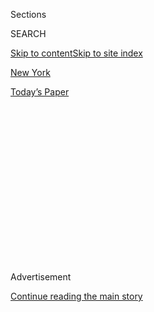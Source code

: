 <div id="app">

<div>

<div>

<div>

<div class="NYTAppHideMasthead css-1q2w90k e1suatyy0">

<div class="section css-ui9rw0 e1suatyy2">

<div class="css-eph4ug er09x8g0">

<div class="css-6n7j50">

</div>

<span class="css-1dv1kvn">Sections</span>

<div class="css-10488qs">

<span class="css-1dv1kvn">SEARCH</span>

</div>

[Skip to content](#site-content)[Skip to site index](#site-index)

</div>

<div id="masthead-section-label" class="css-1wr3we4 eaxe0e00">

[New
York](https://www.nytimes.com/section/nyregion)

</div>

<div class="css-10698na e1huz5gh0">

</div>

</div>

<div id="masthead-bar-one" class="section hasLinks css-15hmgas e1csuq9d3">

<div class="css-uqyvli e1csuq9d0">

</div>

<div class="css-1uqjmks e1csuq9d1">

</div>

<div class="css-9e9ivx">

[](https://myaccount.nytimes.com/auth/login?response_type=cookie&client_id=vi)

</div>

<div class="css-1bvtpon e1csuq9d2">

[Today’s
Paper](https://www.nytimes.com/section/todayspaper)

</div>

</div>

</div>

</div>

<div data-aria-hidden="false">

<div id="site-content" data-role="main">

<div>

<div class="css-1aor85t" style="opacity:0.000000001;z-index:-1;visibility:hidden">

<div class="css-1hqnpie">

<div class="css-epjblv">

<span class="css-17xtcya">[New
York](/section/nyregion)</span><span class="css-x15j1o">|</span><span class="css-fwqvlz">Prosecutors
Say Trump Directed Illegal Payments During
Campaign</span>

</div>

<div class="css-k008qs">

<div class="css-1iwv8en">

<span class="css-18z7m18"></span>

<div>

</div>

</div>

<span class="css-1n6z4y">https://nyti.ms/2G5VWwD</span>

<div class="css-1705lsu">

<div class="css-4xjgmj">

<div class="css-4skfbu" data-role="toolbar" data-aria-label="Social Media Share buttons, Save button, and Comments Panel with current comment count" data-testid="share-tools">

  - 
  - 
  - 
  - 
    
    <div class="css-6n7j50">
    
    </div>

  - 
  - 

</div>

</div>

</div>

</div>

</div>

</div>

<div id="NYT_TOP_BANNER_REGION" class="css-13pd83m">

</div>

<div id="top-wrapper" class="css-1sy8kpn">

<div id="top-slug" class="css-l9onyx">

Advertisement

</div>

[Continue reading the main
story](#after-top)

<div class="ad top-wrapper" style="text-align:center;height:100%;display:block;min-height:250px">

<div id="top" class="place-ad" data-position="top" data-size-key="top">

</div>

</div>

<div id="after-top">

</div>

</div>

<div id="sponsor-wrapper" class="css-1hyfx7x">

<div id="sponsor-slug" class="css-19vbshk">

Supported by

</div>

[Continue reading the main
story](#after-sponsor)

<div id="sponsor" class="ad sponsor-wrapper" style="text-align:center;height:100%;display:block">

</div>

<div id="after-sponsor">

</div>

</div>

<div class="css-1vkm6nb ehdk2mb0">

# Prosecutors Say Trump Directed Illegal Payments During Campaign

</div>

<div class="css-79elbk" data-testid="photoviewer-wrapper">

<div class="css-z3e15g" data-testid="photoviewer-wrapper-hidden">

</div>

<div class="css-1a48zt4 ehw59r15" data-testid="photoviewer-children">

![<span class="css-16f3y1r e13ogyst0" data-aria-hidden="true">Michael
Cohen, who was President Trump’s personal lawyer and fixer for more than
a decade, leaving federal court in Manhattan last week after a guilty
plea.</span><span class="css-cnj6d5 e1z0qqy90" itemprop="copyrightHolder"><span class="css-1ly73wi e1tej78p0">Credit...</span><span><span>Jefferson
Siegel for The New York
Times</span></span></span>](https://static01.nyt.com/images/2018/12/08/nyregion/08cohen/merlin_147476190_27005d3e-718c-4c8c-b993-1872d2e7f144-articleLarge.jpg?quality=75&auto=webp&disable=upscale)

</div>

</div>

<div class="css-xt80pu e12qa4dv0">

<div class="css-18e8msd">

<div class="css-vp77d3 epjyd6m0">

<div class="css-1baulvz">

By [<span class="css-1baulvz" itemprop="name">Sharon
LaFraniere</span>](https://www.nytimes.com/by/sharon-lafraniere),
[<span class="css-1baulvz" itemprop="name">Benjamin
Weiser</span>](https://www.nytimes.com/by/benjamin-weiser) and
[<span class="css-1baulvz last-byline" itemprop="name">Maggie
Haberman</span>](https://www.nytimes.com/by/maggie-haberman)

</div>

</div>

  - Dec. 7,
    2018

  - 
    
    <div class="css-4xjgmj">
    
    <div class="css-d8bdto" data-role="toolbar" data-aria-label="Social Media Share buttons, Save button, and Comments Panel with current comment count" data-testid="share-tools">
    
      - 
      - 
      - 
      - 
        
        <div class="css-6n7j50">
        
        </div>
    
      - 
      - 
    
    </div>
    
    </div>

</div>

</div>

<div class="section meteredContent css-1r7ky0e" name="articleBody" itemprop="articleBody">

<div class="css-1fanzo5 StoryBodyCompanionColumn">

<div class="css-53u6y8">

Federal prosecutors said on Friday that President Trump directed illegal
payments to ward off a potential sex scandal that threatened his chances
of winning the White House in 2016, putting the weight of the Justice
Department behind accusations previously made by his former lawyer.

The lawyer, Michael D. Cohen, had said that as the election neared, Mr.
Trump directed payments to two women who claimed they had affairs with
Mr. Trump. But in a new memo arguing for a prison term for Mr. Cohen,
prosecutors in Manhattan said he “acted in coordination and at the
direction of” an unnamed individual, clearly referring to Mr. Trump.

In another filing, prosecutors for the special counsel investigating
Russia’s 2016 election interference said an unnamed Russian offered Mr.
Cohen “government level” synergy between Russia and Mr. Trump’s campaign
in November 2015. That was months earlier than other approaches detailed
in indictments secured by prosecutors.

And in a separate case on Friday, the special counsel accused Paul
Manafort, Mr. Trump’s campaign chairman, of lying about his contacts
with an individual they accuse of having ties to Russian intelligence,
and about his interactions with Trump administration officials after he
was indicted on criminal charges.

</div>

</div>

<div class="css-1fanzo5 StoryBodyCompanionColumn">

<div class="css-53u6y8">

Together, the filings laid bare the most direct evidence to date linking
Mr. Trump to potentially criminal conduct, and added to an already
substantial case that Russia was seeking to sway the 2016 election in
his favor.

Mr. Trump sought on Friday to dismiss the news,
[claiming](https://twitter.com/realDonaldTrump/status/1071177621445230596)
it “Totally clears the President. Thank you\!”

The White House press secretary, Sarah Huckabee Sanders, was less
unequivocal. “The government’s filings in Mr. Cohen’s case tell us
nothing of value that wasn’t already known,” she said in a statement.
“Mr. Cohen has repeatedly lied and as the prosecution has pointed out
to the court, Mr. Cohen is no hero.”

She tried to distance Mr. Trump from the accusations against Mr.
Manafort, who was convicted on financial fraud and conspiracy charges
unrelated to his work for the Trump campaign. President Trump has
repeatedly defended Mr. Manafort as a “brave man” and dangled the
possibility of a pardon for his 10 felonies, likely to result in a
prison term of at least 10 years.

The revelations came in multiple filings by federal prosecutors for the
Southern District of New York and by the special counsel, Robert S.
Mueller III. Their work has intersected because both teams have charged
Mr. Cohen with crimes, and he had sought to cooperate with both.

</div>

</div>

<div class="css-1fanzo5 StoryBodyCompanionColumn">

<div class="css-53u6y8">

\[[*Read the Southern District of New York’s
memo.*](https://int.nyt.com/data/documenthelper/516-michael-cohen-manhattan/d85a4cc24e25b7ecf4ab/optimized/full.pdf#page=1)\]

\[[*Read the special counsel office’s
memo*](https://int.nyt.com/data/documenthelper/517-michael-cohen-congress/d85a4cc24e25b7ecf4ab/optimized/full.pdf#page=1)*.*\]

The prosecutors in New York mounted a scathing attack on Mr. Cohen’s
character. They rejected his plea to avoid a prison term, saying that he
had “repeatedly used his power and influence for deceptive ends.”

They argued that he deserved a “substantial” prison term that, giving
him some credit for his cooperation, could amount to just under four
years. “His offenses strike at several pillars of our society and system
of government: the payment of taxes; transparent and fair elections; and
truthfulness before government and in business,” they wrote.

Mr. Cohen, 52, is to be sentenced next week for campaign finance
violations, financial crimes and lying to Congress about the extent of
Mr. Trump’s business dealings in Russia.

Mr. Cohen’s crimes marked “a pattern of deception that permeated his
professional life,” the Manhattan prosecutors wrote, saying that he did
not deserve much leniency in exchange for his cooperation.

“The sentence imposed should reflect the seriousness of Cohen’s brazen
violations of the election laws and attempt to counter the public
cynicism that may arise when individuals like Cohen act as if the
political process belongs to the rich and powerful,” they said, adding
that he “sought to influence the election from the shadows.”

They emphasized that Mr. Cohen had implicated the president in payments
to two women during the campaign to conceal affairs that they said they
had with Mr. Trump. “Cohen himself has now admitted, with respect to
both payments, he acted in coordination with and at the direction of
Individual-1,” the prosecutors wrote. “Individual-1” is how Mr. Trump is
referred to in the document.

</div>

</div>

![<span class="css-16f3y1r e13ogyst0">Michael Cohen, President Trump’s
former lawyer, pleaded guilty to lying to Congress about plans to build
a tower for Mr. Trump in Russia. The admission is the latest twist in
the onetime Trump loyalist’s deteriorating relationship with the
president.</span><span class="css-cch8ym"><span class="css-1dv1kvn">Credit</span><span class="css-cnj6d5 e1z0qqy90" itemprop="copyrightHolder"><span class="css-1ly73wi e1tej78p0">Credit...</span><span>Chang
W. Lee/The New York
Times</span></span></span>](https://static01.nyt.com/images/2019/01/11/us/politics/11dc-cohen-print/11dc-cohen-videoSixteenByNineJumbo1600.jpg)

<div class="css-1fanzo5 StoryBodyCompanionColumn">

<div class="css-53u6y8">

The prosecutors have said that a $130,000 payment to Stormy Daniels, a
pornographic film actress, violated campaign finance law prohibitions
against donations of more than $2,700 in a general election. A $150,000
payment by American Media Inc. to silence Karen McDougal, a former
Playboy model, constituted an illegal corporate donation to Mr. Trump’s
campaign, the prosecutors said.

</div>

</div>

<div class="css-1fanzo5 StoryBodyCompanionColumn">

<div class="css-53u6y8">

The special counsel’s prosecutors offered a somewhat more positive view
of Mr. Cohen than the New York team, saying he went “to significant
lengths to assist” their inquiry, including by providing relevant
information he had learned from Trump Organization executives during the
campaign.

They cited a series of disclosures during their seven meetings with Mr.
Cohen. He revealed to them that he talked with Mr. Trump about meeting
President Vladimir V. Putin of Russia during Mr. Putin’s trip to New
York for a United Nations session in September 2015. That was three
months after Mr. Trump had declared his candidacy for president, at a
time when Mr. Cohen was aggressively pursuing the building of a Trump
hotel in Moscow that could generate hundreds of millions of dollars for
the Trump Organization.

After conferring with Mr. Trump, Mr. Cohen said, he reached out “to
gauge Russia’s interest in such a meeting.” It ultimately did not take
place.

Two months later, Mr. Cohen said, he was approached by a Russian
claiming to be a “‘trusted person’ in the Russian Federation.” The
individual, who was not named, offered “synergy on a government level”
with the Trump campaign. He pushed for a meeting between Mr. Trump and
Mr. Putin to discuss politics and the proposed hotel, saying Mr. Putin’s
consent was the biggest “warranty” for any project.

That appears to be the earliest known contact between an aide to Mr.
Trump and a Russian offering to help Mr. Trump’s campaign. The timing of
the interaction matched one disclosed earlier this year [by
BuzzFeed](https://www.buzzfeednews.com/article/anthonycormier/ivanka-trump-putin-moscow-meeting-michael-cohen-tower).

Mr. Cohen said he never followed up on the Russian’s invitation, in part
because he was working with someone else who he believed had Kremlin
connections. He also “provided information about attempts by other
Russian nationals to reach the campaign” and about his own interactions
with Russian officials who might have tried to use the business proposal
as leverage over Mr. Trump.

</div>

</div>

<div class="css-1fanzo5 StoryBodyCompanionColumn">

<div class="css-53u6y8">

He also revealed that [Mr. Trump had been more involved in
discussions](https://www.nytimes.com/2018/11/29/nyregion/michael-cohen-trump-russia-mueller.html?module=inline)
about the venture than was previously known. Although Mr. Cohen
testified to Congress that negotiations ended in January 2016, before
the first Republican presidential primary, he told prosecutors that
those discussions had continued until June of that year, just before Mr.
Trump won the Republican nomination and only five months before the
election.

Before he testified falsely to Congress about the Moscow hotel project,
Mr. Cohen has admitted, he consulted with White House staff members and
Mr. Trump’s legal team. The prosecutors characterized his information
about his contacts with people tied to the White House over the past two
years as “relevant and useful information.”

Mr. Cohen has said he lied out of loyalty to Mr. Trump and to be
consistent with the president’s “political messaging.” His lawyers, Guy
Petrillo and Amy Lester, have asked Judge William H. Pauley III [to
allow Mr. Cohen to avoid a prison
sentence](https://www.nytimes.com/2018/12/01/nyregion/michael-cohen-leniency.html),
saying he cooperated with prosecutors even though he never signed a
formal agreement.

They portrayed him as a remorseful man whose [life had been shattered by
his relationship with Mr.
Trump](https://www.nytimes.com/2018/12/03/nyregion/michael-cohen-trump-strategy.html),
who has lost friends and associates and who wanted to come clean so he
could begin his life anew.

Under federal guidelines, Mr. Cohen faces about four to five years in
the Manhattan case, and up to six months in Mr. Mueller’s case. The
special counsel suggested that any prison terms be served concurrently.
But the guidelines are not binding, and Judge Pauley will decide his
punishment.

Mr. Trump has accused Mr. Cohen of lying to prosecutors in hope of a
lighter sentence. On Friday, he kept up his continuing effort to
undermine public trust in the special counsel’s office and in the
Justice Department. In a series of Twitter messages, he derided Mr.
Mueller as a friend of James B. Comey, the former F.B.I. director who
said the president fired him in May 2017 after demanding “loyalty.”

Asked why the president was so upset about the special counsel, Roger J.
Stone Jr., a fellow critic of Mr. Mueller, said it had dawned on Mr.
Trump that the inquiry was not going away, his lawyers’ promises
notwithstanding. “He has finally figured out that this is about him,” he
said.

</div>

</div>

<div class="css-1fanzo5 StoryBodyCompanionColumn">

<div class="css-53u6y8">

Spurred on by the White House, House Republican lawmakers used their
last days in control of the chamber’s majority to press Mr. Comey Friday
on what they claim is a pattern of abuse of power by the F.B.I. Mr.
Comey reluctantly agreed to testify behind closed doors before two House
committees — Judiciary and Oversight and Government Reform — after they
agreed to release a public transcript of his testimony.

Lawmakers emerged frustrated that Mr. Comey had not been allowed to
answer questions about classified matters involving the Mueller
investigation, in which he is a central witness. Mr. Trump [took up
their
complaints](https://twitter.com/realDonaldTrump/status/1071159669949911044),
tweeting that Justice Department lawyers had demonstrated “total bias
and corruption at the highest levels of previous Administration.”

Emerging after six hours of questioning, Mr. Comey defended the F.B.I.’s
actions in the Russia case, and accused Republicans of a misguided
preoccupation with the bureau’s handling its 2016 inquiry into Hillary
Clinton’s use of a private email server.

</div>

</div>

</div>

<div>

</div>

<div>

</div>

<div>

</div>

<div>

<div id="bottom-wrapper" class="css-1ede5it">

<div id="bottom-slug" class="css-l9onyx">

Advertisement

</div>

[Continue reading the main
story](#after-bottom)

<div id="bottom" class="ad bottom-wrapper" style="text-align:center;height:100%;display:block;min-height:90px">

</div>

<div id="after-bottom">

</div>

</div>

</div>

</div>

</div>

## Site Index

<div>

</div>

## Site Information Navigation

  - [© <span>2020</span> <span>The New York Times
    Company</span>](https://help.nytimes.com/hc/en-us/articles/115014792127-Copyright-notice)

<!-- end list -->

  - [NYTCo](https://www.nytco.com/)
  - [Contact
    Us](https://help.nytimes.com/hc/en-us/articles/115015385887-Contact-Us)
  - [Work with us](https://www.nytco.com/careers/)
  - [Advertise](https://nytmediakit.com/)
  - [T Brand Studio](http://www.tbrandstudio.com/)
  - [Your Ad
    Choices](https://www.nytimes.com/privacy/cookie-policy#how-do-i-manage-trackers)
  - [Privacy](https://www.nytimes.com/privacy)
  - [Terms of
    Service](https://help.nytimes.com/hc/en-us/articles/115014893428-Terms-of-service)
  - [Terms of
    Sale](https://help.nytimes.com/hc/en-us/articles/115014893968-Terms-of-sale)
  - [Site
    Map](https://spiderbites.nytimes.com)
  - [Help](https://help.nytimes.com/hc/en-us)
  - [Subscriptions](https://www.nytimes.com/subscription?campaignId=37WXW)

</div>

</div>

</div>

</div>

